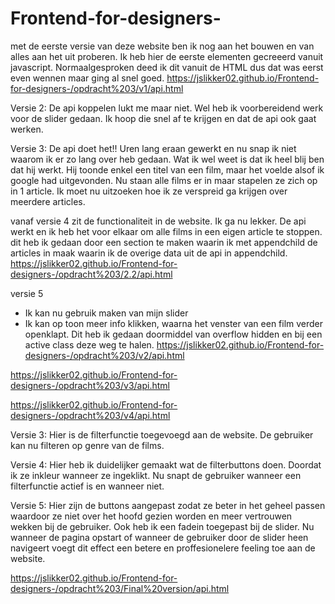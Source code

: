 # Frontend-for-designers-
met de eerste versie van deze website ben ik nog aan het bouwen en van alles aan het uit proberen. 
Ik heb hier de eerste elementen gecreeerd vanuit javascript. Normaalgesproken deed ik dit vanuit de HTML dus dat was eerst even wennen maar ging al snel goed.
https://jslikker02.github.io/Frontend-for-designers-/opdracht%203/v1/api.html

Versie 2:
De api koppelen lukt me maar niet. Wel heb ik voorbereidend werk voor de slider gedaan. Ik hoop die snel af te krijgen en dat de api ook gaat werken.

Versie 3:
De api doet het!! Uren lang eraan gewerkt en nu snap ik niet waarom ik er zo lang over heb gedaan. Wat ik wel weet is dat ik heel blij ben dat hij werkt. Hij toonde enkel een titel van een film, maar het voelde alsof ik google had uitgevonden. Nu staan alle films er in maar stapelen ze zich op in 1 article. Ik moet nu uitzoeken hoe ik ze verspreid ga krijgen over meerdere articles.

vanaf versie 4 zit de functionaliteit in de website.
Ik ga nu lekker. De api werkt en ik heb het voor elkaar om alle films in een eigen article te stoppen. dit heb ik gedaan door een section te maken waarin ik met appendchild de articles in maak waarin ik de overige data uit de api in appendchild. 
https://jslikker02.github.io/Frontend-for-designers-/opdracht%203/2.2/api.html

versie 5
- Ik kan nu gebruik maken van mijn slider
- Ik kan op toon meer info klikken, waarna het venster van een film verder openklapt.  Dit heb ik gedaan doormiddel van overflow hidden en bij een active class deze weg te halen.
https://jslikker02.github.io/Frontend-for-designers-/opdracht%203/v2/api.html

https://jslikker02.github.io/Frontend-for-designers-/opdracht%203/v3/api.html

https://jslikker02.github.io/Frontend-for-designers-/opdracht%203/v4/api.html

Versie 3:
Hier is de filterfunctie toegevoegd aan de website.
De gebruiker kan nu filteren op genre van de films.

Versie 4: 
Hier heb ik duidelijker gemaakt wat de filterbuttons doen.
Doordat ik ze inkleur wanneer ze ingeklikt. Nu snapt de gebruiker wanneer een filterfunctie actief is en wanneer niet.

Versie 5:
Hier zijn de buttons aangepast zodat ze beter in het geheel passen waardoor ze niet over het hoofd gezien worden en meer vertrouwen wekken bij de gebruiker. Ook heb ik een fadein toegepast bij de slider. Nu wanneer de pagina opstart of wanneer de gebruiker door de slider heen navigeert voegt dit effect een betere en proffesionelere feeling toe aan de website.

https://jslikker02.github.io/Frontend-for-designers-/opdracht%203/Final%20version/api.html 

